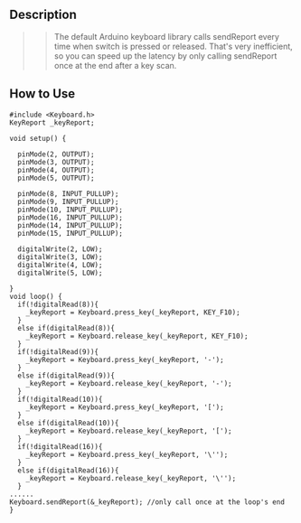 Description
------
>>The default Arduino keyboard library calls sendReport every time when switch is pressed or released. 
>>That's very inefficient, so you can speed up the latency by only calling sendReport once at the end after a key scan.

How to Use
------
    #include <Keyboard.h>
    KeyReport _keyReport;

    void setup() {

      pinMode(2, OUTPUT);
      pinMode(3, OUTPUT);
      pinMode(4, OUTPUT);
      pinMode(5, OUTPUT);

      pinMode(8, INPUT_PULLUP);
      pinMode(9, INPUT_PULLUP);
      pinMode(10, INPUT_PULLUP);
      pinMode(16, INPUT_PULLUP);
      pinMode(14, INPUT_PULLUP);
      pinMode(15, INPUT_PULLUP);

      digitalWrite(2, LOW);
      digitalWrite(3, LOW);
      digitalWrite(4, LOW);
      digitalWrite(5, LOW);

    }
    void loop() {
      if(!digitalRead(8)){
        _keyReport = Keyboard.press_key(_keyReport, KEY_F10);
      }
      else if(digitalRead(8)){
        _keyReport = Keyboard.release_key(_keyReport, KEY_F10);
      }
      if(!digitalRead(9)){
        _keyReport = Keyboard.press_key(_keyReport, '-');
      }
      else if(digitalRead(9)){
        _keyReport = Keyboard.release_key(_keyReport, '-');
      }
      if(!digitalRead(10)){
        _keyReport = Keyboard.press_key(_keyReport, '[');
      }
      else if(digitalRead(10)){
        _keyReport = Keyboard.release_key(_keyReport, '[');
      }
      if(!digitalRead(16)){
        _keyReport = Keyboard.press_key(_keyReport, '\'');
      }
      else if(digitalRead(16)){
        _keyReport = Keyboard.release_key(_keyReport, '\'');
      }
    ......
    Keyboard.sendReport(&_keyReport); //only call once at the loop's end
    }
